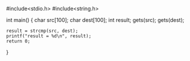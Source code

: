 #include<stdio.h>
#include<string.h>

int main()
{
    char src[100];
    char dest[100];
    int result;
    gets(src);
    gets(dest);
    
    result = strcmp(src, dest);
    printf("result = %d\n", result);
    return 0;
}
